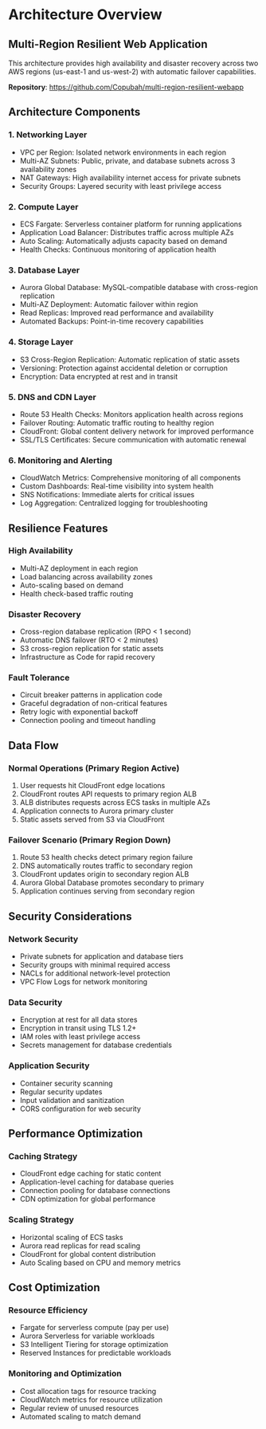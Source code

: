 # Architecture Overview

## Multi-Region Resilient Web Application

This architecture provides high availability and disaster recovery across two AWS regions (us-east-1 and us-west-2) with automatic failover capabilities.

**Repository**: https://github.com/Copubah/multi-region-resilient-webapp

## Architecture Components

### 1. Networking Layer
- VPC per Region: Isolated network environments in each region
- Multi-AZ Subnets: Public, private, and database subnets across 3 availability zones
- NAT Gateways: High availability internet access for private subnets
- Security Groups: Layered security with least privilege access

### 2. Compute Layer
- ECS Fargate: Serverless container platform for running applications
- Application Load Balancer: Distributes traffic across multiple AZs
- Auto Scaling: Automatically adjusts capacity based on demand
- Health Checks: Continuous monitoring of application health

### 3. Database Layer
- Aurora Global Database: MySQL-compatible database with cross-region replication
- Multi-AZ Deployment: Automatic failover within region
- Read Replicas: Improved read performance and availability
- Automated Backups: Point-in-time recovery capabilities

### 4. Storage Layer
- S3 Cross-Region Replication: Automatic replication of static assets
- Versioning: Protection against accidental deletion or corruption
- Encryption: Data encrypted at rest and in transit

### 5. DNS and CDN Layer
- Route 53 Health Checks: Monitors application health across regions
- Failover Routing: Automatic traffic routing to healthy region
- CloudFront: Global content delivery network for improved performance
- SSL/TLS Certificates: Secure communication with automatic renewal

### 6. Monitoring and Alerting
- CloudWatch Metrics: Comprehensive monitoring of all components
- Custom Dashboards: Real-time visibility into system health
- SNS Notifications: Immediate alerts for critical issues
- Log Aggregation: Centralized logging for troubleshooting

## Resilience Features

### High Availability
- Multi-AZ deployment in each region
- Load balancing across availability zones
- Auto-scaling based on demand
- Health check-based traffic routing

### Disaster Recovery
- Cross-region database replication (RPO < 1 second)
- Automatic DNS failover (RTO < 2 minutes)
- S3 cross-region replication for static assets
- Infrastructure as Code for rapid recovery

### Fault Tolerance
- Circuit breaker patterns in application code
- Graceful degradation of non-critical features
- Retry logic with exponential backoff
- Connection pooling and timeout handling

## Data Flow

### Normal Operations (Primary Region Active)
1. User requests hit CloudFront edge locations
2. CloudFront routes API requests to primary region ALB
3. ALB distributes requests across ECS tasks in multiple AZs
4. Application connects to Aurora primary cluster
5. Static assets served from S3 via CloudFront

### Failover Scenario (Primary Region Down)
1. Route 53 health checks detect primary region failure
2. DNS automatically routes traffic to secondary region
3. CloudFront updates origin to secondary region ALB
4. Aurora Global Database promotes secondary to primary
5. Application continues serving from secondary region

## Security Considerations

### Network Security
- Private subnets for application and database tiers
- Security groups with minimal required access
- NACLs for additional network-level protection
- VPC Flow Logs for network monitoring

### Data Security
- Encryption at rest for all data stores
- Encryption in transit using TLS 1.2+
- IAM roles with least privilege access
- Secrets management for database credentials

### Application Security
- Container security scanning
- Regular security updates
- Input validation and sanitization
- CORS configuration for web security

## Performance Optimization

### Caching Strategy
- CloudFront edge caching for static content
- Application-level caching for database queries
- Connection pooling for database connections
- CDN optimization for global performance

### Scaling Strategy
- Horizontal scaling of ECS tasks
- Aurora read replicas for read scaling
- CloudFront for global content distribution
- Auto Scaling based on CPU and memory metrics

## Cost Optimization

### Resource Efficiency
- Fargate for serverless compute (pay per use)
- Aurora Serverless for variable workloads
- S3 Intelligent Tiering for storage optimization
- Reserved Instances for predictable workloads

### Monitoring and Optimization
- Cost allocation tags for resource tracking
- CloudWatch metrics for resource utilization
- Regular review of unused resources
- Automated scaling to match demand